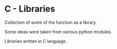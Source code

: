 # C - Libraries

Collection of some of the function as a library.

Some ideas were taken from various python modules.

Libraries written in C language.
